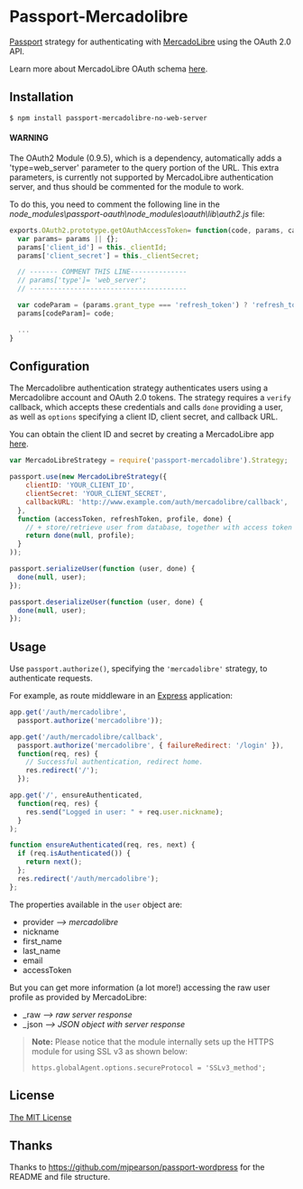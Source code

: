 # Passport-Mercadolibre

[Passport](https://github.com/jaredhanson/passport) strategy for authenticating with [MercadoLibre](http://www.mercadolibre.com) using the OAuth 2.0 API.

Learn more about MercadoLibre OAuth schema [here](http://developers.mercadolibre.com/server-side/).

## Installation

    $ npm install passport-mercadolibre-no-web-server

#### WARNING

The OAuth2 Module (0.9.5), which is a dependency, automatically adds a 'type=web_server' parameter to the query portion of the URL. This extra parameters, is currently not supported by MercadoLibre authentication server, and thus should be commented for the module to work. 

To do this, you need to comment the following line in the *node_modules\passport-oauth\node_modules\oauth\lib\auth2.js* file:

```javascript
exports.OAuth2.prototype.getOAuthAccessToken= function(code, params, callback) {
  var params= params || {};
  params['client_id'] = this._clientId;
  params['client_secret'] = this._clientSecret;

  // ------- COMMENT THIS LINE--------------
  // params['type']= 'web_server';
  // ---------------------------------------

  var codeParam = (params.grant_type === 'refresh_token') ? 'refresh_token' : 'code';
  params[codeParam]= code;

  ...
}
```

## Configuration

The Mercadolibre authentication strategy authenticates users using a Mercadolibre
account and OAuth 2.0 tokens.  The strategy requires a `verify` callback, which
accepts these credentials and calls `done` providing a user, as well as
`options` specifying a client ID, client secret, and callback URL.

You can obtain the client ID and secret by creating a MercadoLibre app [here](http://applications.mercadolibre.com.ar/list).

```javascript
var MercadoLibreStrategy = require('passport-mercadolibre').Strategy;

passport.use(new MercadoLibreStrategy({
    clientID: 'YOUR_CLIENT_ID',
    clientSecret: 'YOUR_CLIENT_SECRET',
    callbackURL: 'http://www.example.com/auth/mercadolibre/callback',
  },
  function (accessToken, refreshToken, profile, done) {
    // + store/retrieve user from database, together with access token and refresh token
    return done(null, profile); 
  }
));

passport.serializeUser(function (user, done) {
  done(null, user);
});

passport.deserializeUser(function (user, done) {
  done(null, user);
});
```

## Usage

Use `passport.authorize()`, specifying the `'mercadolibre'` strategy, to
authenticate requests.

For example, as route middleware in an [Express](http://expressjs.com/)
application:

```javascript
app.get('/auth/mercadolibre',
  passport.authorize('mercadolibre'));

app.get('/auth/mercadolibre/callback', 
  passport.authorize('mercadolibre', { failureRedirect: '/login' }),
  function(req, res) {
    // Successful authentication, redirect home.
    res.redirect('/');
  });

app.get('/', ensureAuthenticated, 
  function(req, res) {
    res.send("Logged in user: " + req.user.nickname);
  }
);

function ensureAuthenticated(req, res, next) {
  if (req.isAuthenticated()) { 
    return next(); 
  };
  res.redirect('/auth/mercadolibre');
};
```

The properties available in the `user` object are:
- provider _--> mercadolibre_ 
- nickname
- first_name
- last_name
- email
- accessToken

But you can get more information (a lot more!) accessing the raw user profile as provided by MercadoLibre:
- \_raw  _--> raw server response_
- \_json _--> JSON object with server response_


> **Note:** Please notice that the module internally sets up the HTTPS module for using SSL v3 as shown below:
>
> `https.globalAgent.options.secureProtocol = 'SSLv3_method';`

## License

[The MIT License](http://opensource.org/licenses/MIT)

## Thanks

Thanks to https://github.com/mjpearson/passport-wordpress for the README and file structure.
